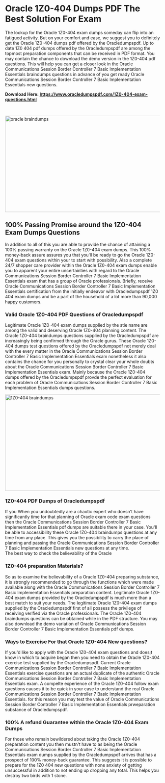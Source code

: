<h1>Oracle 1Z0-404 Dumps PDF The Best Solution For Exam</h1>
<p>The lookup for the Oracle 1Z0-404 exam dumps someday can flip into an fatigued activity. But on your comfort and ease, we suggest you to definitely get the Oracle 1Z0-404 dumps pdf offered by the Oracledumpspdf. Up to date 1Z0 404 pdf dumps offered by the Oracledumpspdf are among the topmost preparation components that can be received in PDF format. You may contain the chance to download the demo version in the 1Z0-404 pdf questions. This will help you can get a closer look in the Oracle Communications Session Border Controller 7 Basic Implementation Essentials braindumps questions in advance of you get ready Oracle Communications Session Border Controller 7 Basic Implementation Essentials new questions.</p>
<p><strong>Download Here: <a href="https://www.oracledumpspdf.com/1Z0-404-exam-questions.html">https://www.oracledumpspdf.com/1Z0-404-exam-questions.html</a></strong></p>
<p>&nbsp;</p>
<p><span style="font-weight: 400;"><img style="display: block; margin-left: auto; margin-right: auto;" src="https://i.ibb.co/RCKYBmz/digital-marketing-Made-with-Poster-My-Wall.jpg" alt="oracle braindumps" width="850" height="314" /></span></p>
<h2><strong>100% Passing Promise around the 1Z0-404 Exam Dumps Questions</strong></h2>
<p>In addition to all of this you are able to provide the chance of attaining a 100% passing warranty on the Oracle 1Z0-404 exam dumps. This 100% money-back assure assures you that you'll be ready to go the Oracle 1Z0-404 exam questions within your to start with possibility. Also a complete 24/7 shopper care provider within the Oracle 1Z0-404 exam dumps enable you to apparent your entire uncertainties with regard to the Oracle Communications Session Border Controller 7 Basic Implementation Essentials exam that has a group of Oracle professionals. Briefly, receive Oracle Communications Session Border Controller 7 Basic Implementation Essentials certification from the initially endeavor with Oracledumpspdf 1Z0 404 exam dumps and be a part of the household of a lot more than 90,000 happy customers.</p>
<h3><strong>Valid Oracle 1Z0-404 PDF Questions of Oracledumpspdf</strong></h3>
<p>Legitimate Oracle 1Z0-404 exam dumps supplied by the stie name are among the valid and deserving Oracle 1Z0-404 planning content. The Oracle 1Z0-404 braindumps questions supplied by the Oracledumpspdf are increasingly being confirmed through the Oracle gurus. These Oracle 1Z0-404 dumps test questions offered by the Oracledumpspdf not merely deal with the every matter in the Oracle Communications Session Border Controller 7 Basic Implementation Essentials exam nonetheless it also contains the chance for you personally to crystal clear your whole doubts about the Oracle Communications Session Border Controller 7 Basic Implementation Essentials exam. Mainly because the Oracle 1Z0-404 dumps offered by the Oracledumpspdf provde the perfect evaluation for each problem of Oracle Communications Session Border Controller 7 Basic Implementation Essentials dumps questions.</p>
<p><a href="https://www.oracledumpspdf.com/1Z0-404-exam-questions.html"><span style="font-weight: 400;"><img style="display: block; margin-left: auto; margin-right: auto;" src="https://i.ibb.co/zfVYYs0/Digital-Marketing-Agency-Made-with-Poster-My-Wall-1.jpg" alt="1Z0-404 braindumps" width="850" height="314" /></span></a></p>
<h3><strong>1Z0-404 PDF Dumps of Oracledumpspdf</strong></h3>
<p>If you When you undoubtedly are a chaotic expert who doesn&rsquo;t have significantly time for that planning of Oracle exam ocde exam questions then the Oracle Communications Session Border Controller 7 Basic Implementation Essentials pdf dumps are suitable there in your case. You'll be able to accessibility these Oracle 1Z0-404 braindumps questions at any time from any place. This gives you the possibility to carry the place of planning and passing the Oracle Communications Session Border Controller 7 Basic Implementation Essentials new questions at any time.<br />The best way to check the believability of the Oracle</p>
<h3>1Z0-404 preparation Materials?</h3>
<p>So as to examine the believability of a Oracle 1Z0-404 preparing substance, it is strongly recommended to go through the functions which were made available along with the Oracle Communications Session Border Controller 7 Basic Implementation Essentials preparation content. Legitimate Oracle 1Z0-404 exam dumps provided by the Oracledumpspdf is much more than a best match to suit your needs. The legitimate Oracle 1Z0-404 exam dumps supplied by the Oracledumpspdf first of all possess the privilege of receiving verified via the Oracle professionals. The Oracle 1Z0-404 braindumps questions can be obtained while in the PDF structure. You may also download the demo variation of Oracle Communications Session Border Controller 7 Basic Implementation Essentials pdf dumps.</p>
<h3>Ways to Exercise For that Oracle 1Z0-404 New questions?</h3>
<p>If you'd like to apply with the Oracle 1Z0-404 exam questions and does;t know in which to acquire began then you need to obtain the Oracle 1Z0-404 exercise test supplied by the Oracledumpspdf. Current Oracle Communications Session Border Controller 7 Basic Implementation Essentials exercise questions are an actual duplicate of the authentic Oracle Communications Session Border Controller 7 Basic Implementation Essentials exam. A compelte experience of the Oracle 1Z0-404 follow exam questions causes it to be quick in your case to understand the real Oracle Communications Session Border Controller 7 Basic Implementation Essentials. for this reason you may test the value of Oracle Communications Session Border Controller 7 Basic Implementation Essentials prweparation substance of Oracledumpspdf.</p>
<h3><strong>100% A refund Guarantee within the Oracle 1Z0-404 Exam Dumps</strong></h3>
<p>For those who remain bewildered about taking the Oracle 1Z0-404 preparation content you then mustn't have to as being the Oracle Communications Session Border Controller 7 Basic Implementation Essentials exam dumps supplied by the Oracledumpspdf arrives that has a prospect of 100% money-back guarantee. This suggests it is possible to prepare for the 1Z0 404 new questions with none anxiety of getting unsuccessful in addition to not ending up dropping any total. This helps you destroy two birds with 1 stone.</p>
